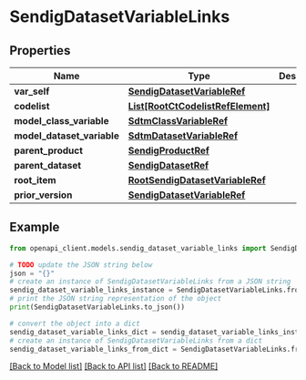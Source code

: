# SendigDatasetVariableLinks


## Properties

Name | Type | Description | Notes
------------ | ------------- | ------------- | -------------
**var_self** | [**SendigDatasetVariableRef**](SendigDatasetVariableRef.md) |  | [optional] 
**codelist** | [**List[RootCtCodelistRefElement]**](RootCtCodelistRefElement.md) |  | [optional] 
**model_class_variable** | [**SdtmClassVariableRef**](SdtmClassVariableRef.md) |  | [optional] 
**model_dataset_variable** | [**SdtmDatasetVariableRef**](SdtmDatasetVariableRef.md) |  | [optional] 
**parent_product** | [**SendigProductRef**](SendigProductRef.md) |  | [optional] 
**parent_dataset** | [**SendigDatasetRef**](SendigDatasetRef.md) |  | [optional] 
**root_item** | [**RootSendigDatasetVariableRef**](RootSendigDatasetVariableRef.md) |  | [optional] 
**prior_version** | [**SendigDatasetVariableRef**](SendigDatasetVariableRef.md) |  | [optional] 

## Example

```python
from openapi_client.models.sendig_dataset_variable_links import SendigDatasetVariableLinks

# TODO update the JSON string below
json = "{}"
# create an instance of SendigDatasetVariableLinks from a JSON string
sendig_dataset_variable_links_instance = SendigDatasetVariableLinks.from_json(json)
# print the JSON string representation of the object
print(SendigDatasetVariableLinks.to_json())

# convert the object into a dict
sendig_dataset_variable_links_dict = sendig_dataset_variable_links_instance.to_dict()
# create an instance of SendigDatasetVariableLinks from a dict
sendig_dataset_variable_links_from_dict = SendigDatasetVariableLinks.from_dict(sendig_dataset_variable_links_dict)
```
[[Back to Model list]](../README.md#documentation-for-models) [[Back to API list]](../README.md#documentation-for-api-endpoints) [[Back to README]](../README.md)


